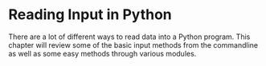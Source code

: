 # Reading Input in Python

There are a lot of different ways to read data into a Python program. This chapter will review some of the basic input methods from the commandline as well as some easy methods through various modules.
